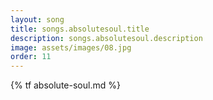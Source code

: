 ```yaml
---
layout: song
title: songs.absolutesoul.title
description: songs.absolutesoul.description
image: assets/images/08.jpg
order: 11
---
```


{% tf absolute-soul.md %}
